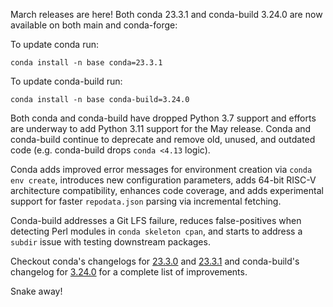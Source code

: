 March releases are here! Both conda 23.3.1 and conda-build 3.24.0 are now available on both main and conda-forge:

To update conda run:

```
conda install -n base conda=23.3.1
```

To update conda-build run:

```
conda install -n base conda-build=3.24.0
```

Both conda and conda-build have dropped Python 3.7 support and efforts are underway to add Python 3.11 support for the May release. Conda and conda-build continue to deprecate and remove old, unused, and outdated code (e.g. conda-build drops `conda <4.13` logic).

Conda adds improved error messages for environment creation via `conda env create`, introduces new configuration parameters, adds 64-bit RISC-V architecture compatibility, enhances code coverage, and adds experimental support for faster `repodata.json` parsing via incremental fetching.

Conda-build addresses a Git LFS failure, reduces false-positives when detecting Perl modules in `conda skeleton cpan`, and starts to address a `subdir` issue with testing downstream packages.

Checkout conda's changelogs for [23.3.0](https://github.com/conda/conda/releases/tag/23.3.0) and [23.3.1](https://github.com/conda/conda/releases/tag/23.3.1) and conda-build's changelog for [3.24.0](https://github.com/conda/conda-build/releases/tag/3.24.0) for a complete list of improvements.

Snake away!
